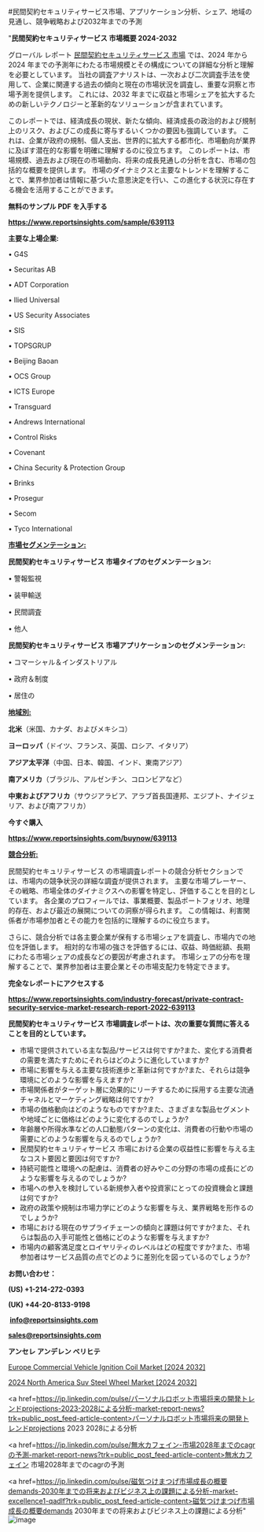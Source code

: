 #民間契約セキュリティサービス市場、アプリケーション分析、シェア、地域の見通し、競争戦略および2032年までの予測

"<strong>民間契約セキュリティサービス 市場概要 2024-2032</strong>

グローバル レポート <a href=https://www.reportsinsights.com/sample/639113>民間契約セキュリティサービス 市場</a> では、2024 年から 2024 年までの予測年にわたる市場規模とその構成についての詳細な分析と理解を必要としています。 当社の調査アナリストは、一次および二次調査手法を使用して、企業に関連する過去の傾向と現在の市場状況を調査し、重要な洞察と市場予測を提供します。 これには、2032 年までに収益と市場シェアを拡大​​するための新しいテクノロジーと革新的なソリューションが含まれています。

このレポートでは、経済成長の現状、新たな傾向、経済成長の政治的および規制上のリスク、およびこの成長に寄与するいくつかの要因も強調しています。 これは、企業が政府の規制、個人支出、世界的に拡大する都市化、市場動向が業界に及ぼす潜在的な影響を明確に理解するのに役立ちます。 このレポートは、市場規模、過去および現在の市場動向、将来の成長見通しの分析を含む、市場の包括的な概要を提供します。 市場のダイナミクスと主要なトレンドを理解することで、業界参加者は情報に基づいた意思決定を行い、この進化する状況に存在する機会を活用することができます。

<strong><b>無料のサンプル PDF を入手する</b></strong>

<a href=https://www.reportsinsights.com/sample/639113><strong><u>https://www.reportsinsights.com/sample/639113</u></strong></a>

<strong>主要な上場企業:</strong>

• G4S

• Securitas AB

• ADT Corporation

• llied Universal

• US Security Associates

• SIS

• TOPSGRUP

• Beijing Baoan

• OCS Group

• ICTS Europe

• Transguard

• Andrews International

• Control Risks

• Covenant

• China Security & Protection Group

• Brinks

• Prosegur

• Secom

• Tyco International

<strong><u>市場セグメンテーション</u></strong><strong><u>:</u></strong>

<strong>民間契約セキュリティサービス 市場タイプのセグメンテーション:</strong>

• 警報監視

• 装甲輸送

• 民間調査

• 他人

<strong>民間契約セキュリティサービス 市場アプリケーションのセグメンテーション:</strong>

• コマーシャル＆インダストリアル

• 政府＆制度

• 居住の

<strong><u>地域別</u></strong><strong><u>:</u></strong>

<strong>北米</strong>（米国、カナダ、およびメキシコ）

<strong>ヨーロッパ</strong>（ドイツ、フランス、英国、ロシア、イタリア）

<strong>アジア太平洋</strong>（中国、日本、韓国、インド、東南アジア）

<strong>南アメリカ</strong>（ブラジル、アルゼンチン、コロンビアなど）

<strong>中東およびアフリカ</strong>（サウジアラビア、アラブ首長国連邦、エジプト、ナイジェリア、および南アフリカ）

<strong>今すぐ購入</strong>

<a href=https://www.reportsinsights.com/buynow/639113><strong><u>https://www.reportsinsights.com/buynow/639113</u></strong></a>

<strong><u>競合分析:</u></strong>

民間契約セキュリティサービス の市場調査レポートの競合分析セクションでは、市場内の競争状況の詳細な調査が提供されます。 主要な市場プレーヤー、その戦略、市場全体のダイナミクスへの影響を特定し、評価することを目的としています。 各企業のプロフィールでは、事業概要、製品ポートフォリオ、地理的存在、および最近の展開についての洞察が得られます。 この情報は、利害関係者が市場参加者とその能力を包括的に理解するのに役立ちます。

さらに、競合分析では各主要企業が保有する市場シェアを調査し、市場内での地位を評価します。 相対的な市場の強さを評価するには、収益、時価総額、長期にわたる市場シェアの成長などの要因が考慮されます。 市場シェアの分布を理解することで、業界参加者は主要企業とその市場支配力を特定できます。

<strong>完全なレポートにアクセスする</strong>

<a href=https://www.reportsinsights.com/industry-forecast/private-contract-security-service-market-research-report-2022-639113><strong><u><b>https://www.reportsinsights.com/industry-forecast/private-contract-security-service-market-research-report-2022-639113</b></u></strong></a>

<strong><b>民間契約セキュリティサービス 市場調査レポートは、次の重要な質問に答えることを目的としています。</b></strong>
<ul>
  <li>市場で提供されている主な製品/サービスは何ですか?また、変化する消費者の需要を満たすためにそれらはどのように進化していますか?</li>
  <li>市場に影響を与える主要な技術進歩と革新は何ですか?また、それらは競争環境にどのような影響を与えますか?</li>
  <li>市場関係者がターゲット層に効果的にリーチするために採用する主要な流通チャネルとマーケティング戦略は何ですか?</li>
  <li>市場の価格動向はどのようなものですか?また、さまざまな製品セグメントや地域ごとに価格はどのように変化するのでしょうか?</li>
  <li>年齢層や所得水準などの人口動態パターンの変化は、消費者の行動や市場の需要にどのような影響を与えるのでしょうか?</li>
  <li>民間契約セキュリティサービス 市場における企業の収益性に影響を与える主なコスト要因と要因は何ですか?</li>
  <li>持続可能性と環境への配慮は、消費者の好みやこの分野の市場の成長にどのような影響を与えるのでしょうか?</li>
  <li>市場への参入を検討している新規参入者や投資家にとっての投資機会と課題は何ですか?</li>
  <li>政府の政策や規制は市場力学にどのような影響を与え、業界戦略を形作るのでしょうか?</li>
  <li>市場における現在のサプライチェーンの傾向と課題は何ですか?また、それらは製品の入手可能性と価格にどのような影響を与えますか?</li>
  <li>市場内の顧客満足度とロイヤリティのレベルはどの程度ですか?また、市場参加者はサービス品質の点でどのように差別化を図っているのでしょうか?</li>
</ul>
<strong>お問い合わせ：</strong>

<strong>(US) +1-214-272-0393</strong>

<strong>(UK) +44-20-8133-9198</strong>

<strong> </strong><a href=info@reportsinsights.com><strong><u>info@reportsinsights.com</u></strong></a>

<a href=sales@reportsinsights.com><strong><u>sales@reportsinsights.com</u></strong></a>

<strong>アンセレ アンデレン ベリヒテ</strong>

<a href=https://www.linkedin.com/pulse/europe-commercial-vehicle-ignition-coil-markets-65jze/>Europe Commercial Vehicle Ignition Coil Market [2024 2032]</a>

<a href=https://www.linkedin.com/pulse/2024-north-america-suv-steel-wheel-market-rw7qf/>2024 North America Suv Steel Wheel Market [2024 2032]</a>

<a href=https://jp.linkedin.com/pulse/パーソナルロボット市場将来の開発トレンドprojections-2023-2028による分析-market-report-news?trk=public_post_feed-article-content>パーソナルロボット市場将来の開発トレンドprojections 2023 2028による分析</a>

<a href=https://jp.linkedin.com/pulse/無水カフェイン-市場2028年までのcagrの予測-market-report-news?trk=public_post_feed-article-content>無水カフェイン 市場2028年までのcagrの予測</a>

<a href=https://jp.linkedin.com/pulse/磁気つけまつげ市場成長の概要demands-2030年までの将来およびビジネス上の課題による分析-market-excellence1-qadlf?trk=public_post_feed-article-content>磁気つけまつげ市場成長の概要demands 2030年までの将来およびビジネス上の課題による分析</a>"
![image](https://github.com/ahaan12367/RIMarket24/assets/158471582/476c1bf4-d153-4bcc-8ab8-5d98c0d601f0)
